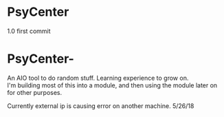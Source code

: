 # PsyCenter
1.0 first commit
# PsyCenter-
An AIO tool to do random stuff.  Learning experience to grow on.  
I'm building most of this into a module, and then using the module later on for other purposes.  

Currently external ip is causing error on another machine.  5/26/18
